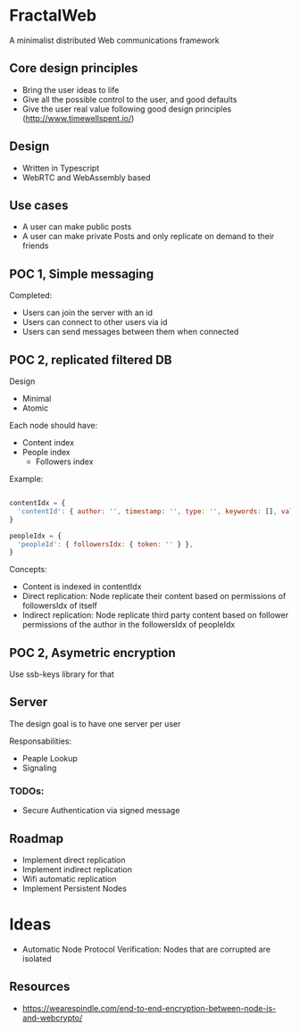 # FractalWeb

A minimalist distributed Web communications framework

## Core design principles

- Bring the user ideas to life
- Give all the possible control to the user, and good defaults
- Give the user real value following good design principles (http://www.timewellspent.io/)

## Design

- Written in Typescript
- WebRTC and WebAssembly based

## Use cases

- A user can make public posts
- A user can make private Posts and only replicate on demand to their friends

## POC 1, Simple messaging

Completed:

- Users can join the server with an id
- Users can connect to other users via id
- Users can send messages between them when connected

## POC 2, replicated filtered DB

Design

- Minimal
- Atomic

Each node should have:

- Content index
- People index
  - Followers index

Example:

```javascript

contentIdx = {
  'contentId': { author: '', timestamp: '', type: '', keywords: [], value: '' },
}

peopleIdx = {
  'peopleId': { followersIdx: { token: '' } },
}

```

Concepts:

- Content is indexed in contentIdx
- Direct replication: Node replicate their content based on permissions of followersIdx of itself
- Indirect replication: Node replicate third party content based on follower permissions of the author in the followersIdx of peopleIdx

## POC 2, Asymetric encryption

Use ssb-keys library for that

## Server

The design goal is to have one server per user

Responsabilities:

- Peaple Lookup
- Signaling

### TODOs:

- Secure Authentication via signed message

## Roadmap

- Implement direct replication
- Implement indirect replication
- Wifi automatic replication
- Implement Persistent Nodes

# Ideas

- Automatic Node Protocol Verification: Nodes that are corrupted are isolated

## Resources

- https://wearespindle.com/end-to-end-encryption-between-node-js-and-webcrypto/
